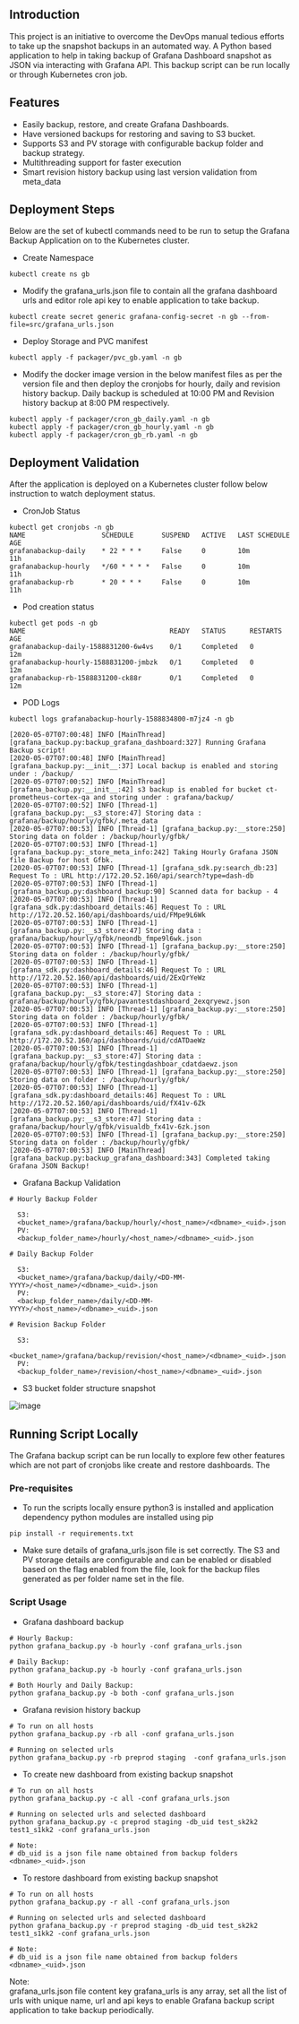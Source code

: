 ## Introduction
This project is an initiative to overcome the DevOps manual tedious efforts to take up the snapshot backups in an automated way. A Python based application to help in taking backup of Grafana Dashboard snapshot as JSON via interacting with Grafana API. This backup script can be run locally or through Kubernetes cron job.

## Features
* Easily backup, restore, and create Grafana Dashboards.
* Have versioned backups for restoring and saving to S3 bucket.
* Supports S3 and PV storage with configurable backup folder and backup strategy.
* Multithreading support for faster execution
* Smart revision history backup using last version validation from meta_data

## Deployment Steps
Below are the set of kubectl commands need to be run to setup the Grafana Backup Application on to the Kubernetes cluster.

* Create Namespace

```
kubectl create ns gb
```

* Modify the grafana_urls.json file to contain all the grafana dashboard urls and editor role api key to enable application to take backup.

```
kubectl create secret generic grafana-config-secret -n gb --from-file=src/grafana_urls.json
```

* Deploy Storage and PVC manifest

```
kubectl apply -f packager/pvc_gb.yaml -n gb
```

* Modify the docker image version in the below manifest files as per the version file and then deploy the cronjobs for hourly, daily and revision history backup. Daily backup is scheduled at 10:00 PM and Revision history backup at 8:00 PM respectively.

```
kubectl apply -f packager/cron_gb_daily.yaml -n gb
kubectl apply -f packager/cron_gb_hourly.yaml -n gb
kubectl apply -f packager/cron_gb_rb.yaml -n gb
```


## Deployment Validation

After the application is deployed on a Kubernetes cluster follow below instruction to watch deployment status.

* CronJob Status

```
kubectl get cronjobs -n gb
NAME                   SCHEDULE       SUSPEND   ACTIVE   LAST SCHEDULE   AGE
grafanabackup-daily    * 22 * * *     False     0        10m             11h
grafanabackup-hourly   */60 * * * *   False     0        10m             11h
grafanabackup-rb       * 20 * * *     False     0        10m             11h
```

* Pod creation status

```
kubectl get pods -n gb
NAME                                    READY   STATUS      RESTARTS   AGE
grafanabackup-daily-1588831200-6w4vs    0/1     Completed   0          12m
grafanabackup-hourly-1588831200-jmbzk   0/1     Completed   0          12m
grafanabackup-rb-1588831200-ck88r       0/1     Completed   0          12m
```
* POD Logs

```
kubectl logs grafanabackup-hourly-1588834800-m7jz4 -n gb

[2020-05-07T07:00:48] INFO [MainThread] [grafana_backup.py:backup_grafana_dashboard:327] Running Grafana Backup script!
[2020-05-07T07:00:48] INFO [MainThread] [grafana_backup.py:__init__:37] Local backup is enabled and storing under : /backup/
[2020-05-07T07:00:52] INFO [MainThread] [grafana_backup.py:__init__:42] s3 backup is enabled for bucket ct-prometheus-cortex-qa and storing under : grafana/backup/
[2020-05-07T07:00:52] INFO [Thread-1] [grafana_backup.py:__s3_store:47] Storing data : grafana/backup/hourly/gfbk/.meta_data
[2020-05-07T07:00:53] INFO [Thread-1] [grafana_backup.py:__store:250] Storing data on folder : /backup/hourly/gfbk/
[2020-05-07T07:00:53] INFO [Thread-1] [grafana_backup.py:_store_meta_info:242] Taking Hourly Grafana JSON file Backup for host Gfbk.
[2020-05-07T07:00:53] INFO [Thread-1] [grafana_sdk.py:search_db:23] Request To : URL http://172.20.52.160/api/search?type=dash-db
[2020-05-07T07:00:53] INFO [Thread-1] [grafana_backup.py:dashboard_backup:90] Scanned data for backup - 4
[2020-05-07T07:00:53] INFO [Thread-1] [grafana_sdk.py:dashboard_details:46] Request To : URL http://172.20.52.160/api/dashboards/uid/FMpe9L6Wk
[2020-05-07T07:00:53] INFO [Thread-1] [grafana_backup.py:__s3_store:47] Storing data : grafana/backup/hourly/gfbk/neondb_fmpe9l6wk.json
[2020-05-07T07:00:53] INFO [Thread-1] [grafana_backup.py:__store:250] Storing data on folder : /backup/hourly/gfbk/
[2020-05-07T07:00:53] INFO [Thread-1] [grafana_sdk.py:dashboard_details:46] Request To : URL http://172.20.52.160/api/dashboards/uid/2ExQrYeWz
[2020-05-07T07:00:53] INFO [Thread-1] [grafana_backup.py:__s3_store:47] Storing data : grafana/backup/hourly/gfbk/pavantestdashboard_2exqryewz.json
[2020-05-07T07:00:53] INFO [Thread-1] [grafana_backup.py:__store:250] Storing data on folder : /backup/hourly/gfbk/
[2020-05-07T07:00:53] INFO [Thread-1] [grafana_sdk.py:dashboard_details:46] Request To : URL http://172.20.52.160/api/dashboards/uid/cdATDaeWz
[2020-05-07T07:00:53] INFO [Thread-1] [grafana_backup.py:__s3_store:47] Storing data : grafana/backup/hourly/gfbk/testingdashboar_cdatdaewz.json
[2020-05-07T07:00:53] INFO [Thread-1] [grafana_backup.py:__store:250] Storing data on folder : /backup/hourly/gfbk/
[2020-05-07T07:00:53] INFO [Thread-1] [grafana_sdk.py:dashboard_details:46] Request To : URL http://172.20.52.160/api/dashboards/uid/fX41v-6Zk
[2020-05-07T07:00:53] INFO [Thread-1] [grafana_backup.py:__s3_store:47] Storing data : grafana/backup/hourly/gfbk/visualdb_fx41v-6zk.json
[2020-05-07T07:00:53] INFO [Thread-1] [grafana_backup.py:__store:250] Storing data on folder : /backup/hourly/gfbk/
[2020-05-07T07:00:53] INFO [MainThread] [grafana_backup.py:backup_grafana_dashboard:343] Completed taking Grafana JSON Backup!
```
* Grafana Backup Validation
```
# Hourly Backup Folder

  S3:
  <bucket_name>/grafana/backup/hourly/<host_name>/<dbname>_<uid>.json
  PV:
  <backup_folder_name>/hourly/<host_name>/<dbname>_<uid>.json

# Daily Backup Folder

  S3:
  <bucket_name>/grafana/backup/daily/<DD-MM-YYYY>/<host_name>/<dbname>_<uid>.json
  PV:
  <backup_folder_name>/daily/<DD-MM-YYYY>/<host_name>/<dbname>_<uid>.json

# Revision Backup Folder

  S3:
  <bucket_name>/grafana/backup/revision/<host_name>/<dbname>_<uid>.json
  PV:
  <backup_folder_name>/revision/<host_name>/<dbname>_<uid>.json
```

* S3 bucket folder structure snapshot

![image](https://user-images.githubusercontent.com/58762864/81266228-09925080-9062-11ea-9746-28a2ade20ded.png)


## Running Script Locally
The Grafana backup script can be run locally to explore few other features which are not part of cronjobs like create and restore dashboards. The

### Pre-requisites

* To run the scripts locally ensure python3 is installed and application dependency python modules are installed using pip

```
pip install -r requirements.txt
```

* Make sure details of grafana_urls.json file is set correctly. The S3 and PV storage details are configurable and can be enabled or disabled based on the flag enabled from the file, look for the backup files generated as per folder name set in the file.

### Script Usage

* Grafana dashboard backup

```
# Hourly Backup:
python grafana_backup.py -b hourly -conf grafana_urls.json

# Daily Backup:
python grafana_backup.py -b hourly -conf grafana_urls.json

# Both Hourly and Daily Backup:
python grafana_backup.py -b both -conf grafana_urls.json
```

* Grafana revision history backup

```
# To run on all hosts
python grafana_backup.py -rb all -conf grafana_urls.json

# Running on selected urls
python grafana_backup.py -rb preprod staging  -conf grafana_urls.json
```

* To create new dashboard from existing backup snapshot

```
# To run on all hosts
python grafana_backup.py -c all -conf grafana_urls.json

# Running on selected urls and selected dashboard
python grafana_backup.py -c preprod staging -db_uid test_sk2k2 test1_s1kk2 -conf grafana_urls.json

# Note:
# db_uid is a json file name obtained from backup folders <dbname>_<uid>.json
```

* To restore dashboard from existing backup snapshot

```
# To run on all hosts
python grafana_backup.py -r all -conf grafana_urls.json

# Running on selected urls and selected dashboard
python grafana_backup.py -r preprod staging -db_uid test_sk2k2 test1_s1kk2 -conf grafana_urls.json

# Note:
# db_uid is a json file name obtained from backup folders <dbname>_<uid>.json
```

Note:<br/>
grafana_urls.json file content key grafana_urls is any array, set all the list of urls with unique name, url and api keys to enable Grafana backup script application to take backup periodically.
